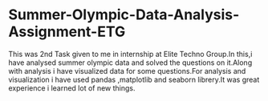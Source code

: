 # Summer-Olympic-Data-Analysis-Assignment-ETG
This was 2nd Task given to me in internship at Elite Techno Group.In this,i have analysed summer olympic data and solved the questions on it.Along with analysis i have visualized data for some questions.For analysis and visualization i have used pandas ,matplotlib and seaborn librery.It was great experience i learned lot of new things. 
